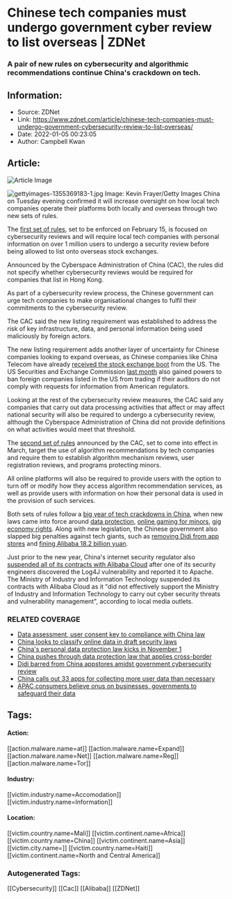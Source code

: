 # Chinese tech companies must undergo government cyber review to list overseas | ZDNet
### A pair of new rules on cybersecurity and algorithmic recommendations continue China's crackdown on tech.

## Information:
+ Source: ZDNet
+ Link: https://www.zdnet.com/article/chinese-tech-companies-must-undergo-government-cybersecurity-review-to-list-overseas/
+ Date: 2022-01-05 00:23:05
+ Author: Campbell Kwan


## Article:
![Article Image](https://www.zdnet.com/a/img/resize/e12068dfb3a4d97d9c4d3adc219a2f059e90bc31/2022/01/04/c0809985-3e2e-4b7b-864a-d3c01e631b27/gettyimages-1355369183-1.jpg?width=770&height=578&fit=crop&auto=webp)

![gettyimages-1355369183-1.jpg](https://www.zdnet.com/a/img/resize/284b671e8207cf80fa54654ab281c724dae74255/2022/01/04/c0809985-3e2e-4b7b-864a-d3c01e631b27/gettyimages-1355369183-1.jpg?fit=bounds&auto=webp)
 Image: Kevin Frayer/Getty Images
 China on Tuesday evening confirmed it will increase oversight on how local tech companies operate their platforms both locally and overseas through two new sets of rules. 

The [first set of rules](http://www.cac.gov.cn/2022-01/04/c_1642894602182845.htm), set to be enforced on February 15, is focused on cybersecurity reviews and will require local tech companies with personal information on over 1 million users to undergo a security review before being allowed to list onto overseas stock exchanges. 

Announced by the Cyberspace Administration of China (CAC), the rules did not specify whether cybersecurity reviews would be required for companies that list in Hong Kong.

As part of a cybersecurity review process, the Chinese government can urge tech companies to make organisational changes to fulfil their commitments to the cybersecurity review.

The CAC said the new listing requirement was established to address the risk of key infrastructure, data, and personal information being used maliciously by foreign actors. 

The new listing requirement adds another layer of uncertainty for Chinese companies looking to expand overseas, as Chinese companies like China Telecom have already [received the stock exchange boot](https://www.zdnet.com/article/fcc-kicks-china-telecom-out-of-united-states/) from the US. The US Securities and Exchange Commission [last month](https://www.sec.gov/news/press-release/2021-250) also gained powers to ban foreign companies listed in the US from trading if their auditors do not comply with requests for information from American regulators.

Looking at the rest of the cybersecurity review measures, the CAC said any companies that carry out data processing activities that affect or may affect national security will also be required to undergo a cybersecurity review, although the Cyberspace Administration of China did not provide definitions on what activities would meet that threshold. 






The [second set of rules](http://www.cac.gov.cn/2022-01/04/c_1642894606364259.htm) announced by the CAC, set to come into effect in March, target the use of algorithm recommendations by tech companies and require them to establish algorithm mechanism reviews, user registration reviews, and programs protecting minors. 

All online platforms will also be required to provide users with the option to turn off or modify how they access algorithm recommendation services, as well as provide users with information on how their personal data is used in the provision of such services.

Both sets of rules follow a [big year of tech crackdowns in China](https://www.zdnet.com/article/data-assessment-user-consent-key-to-compliance-with-china-law/), when new laws came into force around [data protection](https://www.zdnet.com/article/chinas-personal-data-protection-law-kicks-in-today/), [online gaming for minors](https://www.zdnet.com/article/chinese-state-media-says-online-gaming-for-minors-now-limited-to-three-hours-per-week/), [gig economy rights](https://www.zdnet.com/article/chinese-state-media-says-online-gaming-for-minors-now-limited-to-three-hours-per-week/). Along with new legislation, the Chinese government also slapped big penalties against tech giants, such as [removing Didi from app stores](https://www.zdnet.com/article/didi-barred-from-china-appstores-amidst-government-cybersecurity-review/) and [fining Alibaba 18.2 billion yuan](https://www.zdnet.com/article/alibaba-slapped-with-record-2-7b-antitrust-fine/). 

Just prior to the new year, China's internet security regulator also [suspended all of its contracts with Alibaba Cloud](https://www.zdnet.com/article/log4j-chinese-regulators-suspend-alibaba-partnership-over-failure-to-report-vulnerability/) after one of its security engineers discovered the Log4J vulnerability and reported it to Apache. The Ministry of Industry and Information Technology suspended its contracts with Alibaba Cloud as it "did not effectively support the Ministry of Industry and Information Technology to carry out cyber security threats and vulnerability management", according to local media outlets.

### RELATED COVERAGE

* [Data assessment, user consent key to compliance with China law](https://www.zdnet.com/article/data-assessment-user-consent-key-to-compliance-with-china-law/)
* [China looks to classify online data in draft security laws](https://www.zdnet.com/article/china-looks-to-classify-online-data-in-draft-security-laws/)
* [China's personal data protection law kicks in November 1](https://www.zdnet.com/article/chinas-personal-data-protection-law-kicks-in-today/)
* [China pushes through data protection law that applies cross-border](https://www.zdnet.com/article/china-pushes-through-data-protection-law-that-applies-cross-border/)
* [Didi barred from China appstores amidst government cybersecurity review](https://www.zdnet.com/article/didi-barred-from-china-appstores-amidst-government-cybersecurity-review/)
* [China calls out 33 apps for collecting more user data than necessary](https://www.zdnet.com/article/china-calls-out-33-apps-for-collecting-more-user-data-than-necessary/)
* [APAC consumers believe onus on businesses, governments to safeguard their data](https://www.zdnet.com/article/apac-consumers-believe-onus-on-businesses-governments-to-safeguard-their-data/)





## Tags:

#### Action:
[[action.malware.name=at]] [[action.malware.name=Expand]] [[action.malware.name=Net]] [[action.malware.name=Reg]] [[action.malware.name=Tor]]

#### Industry:
[[victim.industry.name=Accomodation]] [[victim.industry.name=Information]]

#### Location:
[[victim.country.name=Mali]] [[victim.continent.name=Africa]] [[victim.country.name=China]] [[victim.continent.name=Asia]] [[victim.city.name=]] [[victim.country.name=Haiti]] [[victim.continent.name=North and Central America]]

### Autogenerated Tags:
[[Cybersecurity]] [[Cac]] [[Alibaba]] [[ZDNet]]

